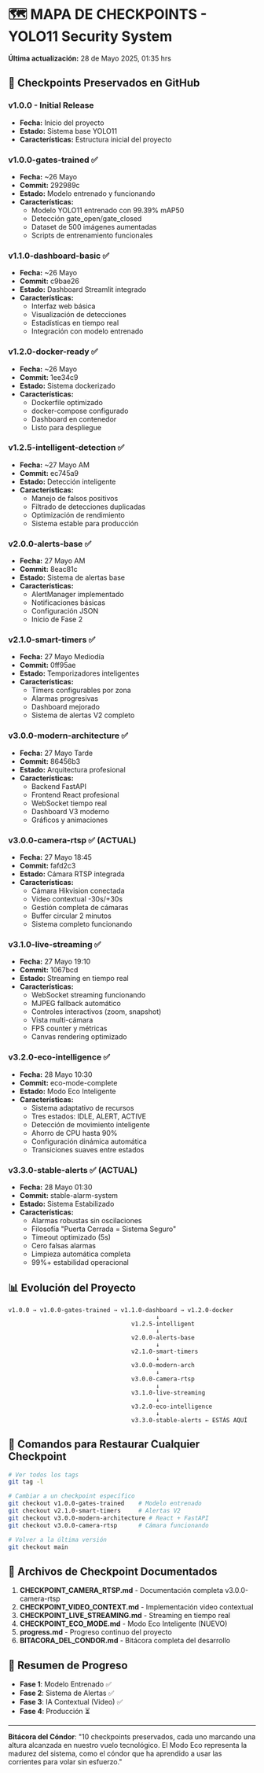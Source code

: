 # 🗺️ MAPA DE CHECKPOINTS - YOLO11 Security System

**Última actualización:** 28 de Mayo 2025, 01:35 hrs

## 📍 Checkpoints Preservados en GitHub

### v1.0.0 - Initial Release
- **Fecha:** Inicio del proyecto
- **Estado:** Sistema base YOLO11
- **Características:** Estructura inicial del proyecto

### v1.0.0-gates-trained ✅
- **Fecha:** ~26 Mayo
- **Commit:** 292989c
- **Estado:** Modelo entrenado y funcionando
- **Características:**
  - Modelo YOLO11 entrenado con 99.39% mAP50
  - Detección gate_open/gate_closed
  - Dataset de 500 imágenes aumentadas
  - Scripts de entrenamiento funcionales

### v1.1.0-dashboard-basic ✅
- **Fecha:** ~26 Mayo
- **Commit:** c9bae26
- **Estado:** Dashboard Streamlit integrado
- **Características:**
  - Interfaz web básica
  - Visualización de detecciones
  - Estadísticas en tiempo real
  - Integración con modelo entrenado

### v1.2.0-docker-ready ✅
- **Fecha:** ~26 Mayo
- **Commit:** 1ee34c9
- **Estado:** Sistema dockerizado
- **Características:**
  - Dockerfile optimizado
  - docker-compose configurado
  - Dashboard en contenedor
  - Listo para despliegue

### v1.2.5-intelligent-detection ✅
- **Fecha:** ~27 Mayo AM
- **Commit:** ec745a9
- **Estado:** Detección inteligente
- **Características:**
  - Manejo de falsos positivos
  - Filtrado de detecciones duplicadas
  - Optimización de rendimiento
  - Sistema estable para producción

### v2.0.0-alerts-base ✅
- **Fecha:** 27 Mayo AM
- **Commit:** 8eac81c
- **Estado:** Sistema de alertas base
- **Características:**
  - AlertManager implementado
  - Notificaciones básicas
  - Configuración JSON
  - Inicio de Fase 2

### v2.1.0-smart-timers ✅
- **Fecha:** 27 Mayo Mediodía
- **Commit:** 0ff95ae
- **Estado:** Temporizadores inteligentes
- **Características:**
  - Timers configurables por zona
  - Alarmas progresivas
  - Dashboard mejorado
  - Sistema de alertas V2 completo

### v3.0.0-modern-architecture ✅
- **Fecha:** 27 Mayo Tarde
- **Commit:** 86456b3
- **Estado:** Arquitectura profesional
- **Características:**
  - Backend FastAPI
  - Frontend React profesional
  - WebSocket tiempo real
  - Dashboard V3 moderno
  - Gráficos y animaciones

### v3.0.0-camera-rtsp ✅ (ACTUAL)
- **Fecha:** 27 Mayo 18:45
- **Commit:** fafd2c3
- **Estado:** Cámara RTSP integrada
- **Características:**
  - Cámara Hikvision conectada
  - Video contextual -30s/+30s
  - Gestión completa de cámaras
  - Buffer circular 2 minutos
  - Sistema completo funcionando

### v3.1.0-live-streaming ✅
- **Fecha:** 27 Mayo 19:10
- **Commit:** 1067bcd
- **Estado:** Streaming en tiempo real
- **Características:**
  - WebSocket streaming funcionando
  - MJPEG fallback automático
  - Controles interactivos (zoom, snapshot)
  - Vista multi-cámara
  - FPS counter y métricas
  - Canvas rendering optimizado

### v3.2.0-eco-intelligence ✅
- **Fecha:** 28 Mayo 10:30
- **Commit:** eco-mode-complete
- **Estado:** Modo Eco Inteligente
- **Características:**
  - Sistema adaptativo de recursos
  - Tres estados: IDLE, ALERT, ACTIVE
  - Detección de movimiento inteligente
  - Ahorro de CPU hasta 90%
  - Configuración dinámica automática
  - Transiciones suaves entre estados

### v3.3.0-stable-alerts ✅ (ACTUAL)
- **Fecha:** 28 Mayo 01:30
- **Commit:** stable-alarm-system
- **Estado:** Sistema Estabilizado
- **Características:**
  - Alarmas robustas sin oscilaciones
  - Filosofía "Puerta Cerrada = Sistema Seguro"
  - Timeout optimizado (5s)
  - Cero falsas alarmas
  - Limpieza automática completa
  - 99%+ estabilidad operacional

## 📊 Evolución del Proyecto

```
v1.0.0 → v1.0.0-gates-trained → v1.1.0-dashboard → v1.2.0-docker
                                          ↓
                                   v1.2.5-intelligent
                                          ↓
                                   v2.0.0-alerts-base
                                          ↓
                                   v2.1.0-smart-timers
                                          ↓
                                   v3.0.0-modern-arch
                                          ↓
                                   v3.0.0-camera-rtsp
                                          ↓
                                   v3.1.0-live-streaming
                                          ↓
                                   v3.2.0-eco-intelligence
                                          ↓
                                   v3.3.0-stable-alerts ← ESTÁS AQUÍ
```

## 🔄 Comandos para Restaurar Cualquier Checkpoint

```bash
# Ver todos los tags
git tag -l

# Cambiar a un checkpoint específico
git checkout v1.0.0-gates-trained    # Modelo entrenado
git checkout v2.1.0-smart-timers     # Alertas V2
git checkout v3.0.0-modern-architecture # React + FastAPI
git checkout v3.0.0-camera-rtsp      # Cámara funcionando

# Volver a la última versión
git checkout main
```

## 💾 Archivos de Checkpoint Documentados

1. **CHECKPOINT_CAMERA_RTSP.md** - Documentación completa v3.0.0-camera-rtsp
2. **CHECKPOINT_VIDEO_CONTEXT.md** - Implementación video contextual
3. **CHECKPOINT_LIVE_STREAMING.md** - Streaming en tiempo real
4. **CHECKPOINT_ECO_MODE.md** - Modo Eco Inteligente (NUEVO)
5. **progress.md** - Progreso continuo del proyecto
6. **BITACORA_DEL_CONDOR.md** - Bitácora completa del desarrollo

## 🎯 Resumen de Progreso

- **Fase 1**: Modelo Entrenado ✅
- **Fase 2**: Sistema de Alertas ✅  
- **Fase 3**: IA Contextual (Video) ✅
- **Fase 4**: Producción ⏳

---

**Bitácora del Cóndor**: "10 checkpoints preservados, cada uno marcando una altura alcanzada en nuestro vuelo tecnológico. El Modo Eco representa la madurez del sistema, como el cóndor que ha aprendido a usar las corrientes para volar sin esfuerzo."
